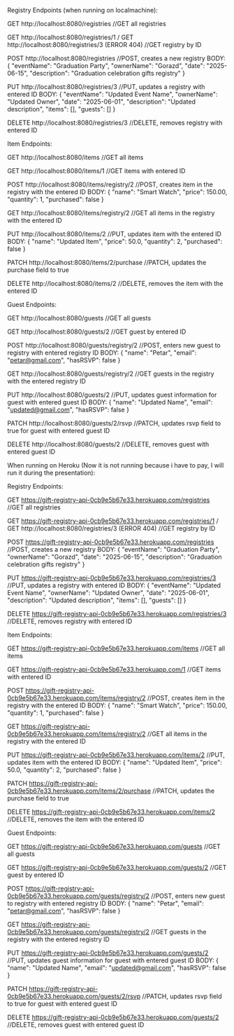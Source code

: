 Registry Endpoints (when running on localmachine):

GET http://localhost:8080/registries  //GET all registries

GET http://localhost:8080/registries/1  / GET http://localhost:8080/registries/3 (ERROR 404)    //GET registry by ID

POST http://localhost:8080/registries   //POST, creates a new registry
BODY:
{
  "eventName": "Graduation Party",
  "ownerName": "Gorazd",
  "date": "2025-06-15",
  "description": "Graduation celebration gifts registry"
}

PUT http://localhost:8080/registries/3    //PUT, updates a registry with entered ID
BODY:
{
  "eventName": "Updated Event Name",
  "ownerName": "Updated Owner",
  "date": "2025-06-01",
  "description": "Updated description",
  "items": [],
  "guests": []
}

DELETE http://localhost:8080/registries/3   //DELETE, removes registry with entered ID




Item Endpoints:

GET http://localhost:8080/items   //GET all items

GET http://localhost:8080/items/1    //GET items with entered ID

POST http://localhost:8080/items/registry/2   //POST, creates item in the registry with the entered ID
BODY:
{
  "name": "Smart Watch",
  "price": 150.00,
  "quantity": 1,
  "purchased": false
}

GET http://localhost:8080/items/registry/2   //GET all items in the registry with the entered ID

PUT http://localhost:8080/items/2    //PUT, updates item with the entered ID
BODY:
{
  "name": "Updated Item",
  "price": 50.0,
  "quantity": 2,
  "purchased": false
}

PATCH http://localhost:8080/items/2/purchase  //PATCH, updates the purchase field to true

DELETE http://localhost:8080/items/2   //DELETE, removes the item with the entered ID






Guest Endpoints:

GET http://localhost:8080/guests    //GET all guests

GET http://localhost:8080/guests/2    //GET guest by entered ID

POST http://localhost:8080/guests/registry/2   //POST, enters new guest to registry with entered registry ID
BODY:
{
  "name": "Petar",
  "email": "petar@gmail.com",
  "hasRSVP": false
}

GET http://localhost:8080/guests/registry/2   //GET guests in the registry with the entered registry ID

PUT http://localhost:8080/guests/2     //PUT, updates guest information for guest with entered guest ID
BODY:
{
  "name": "Updated Name",
  "email": "updated@gmail.com",
  "hasRSVP": false
}


PATCH http://localhost:8080/guests/2/rsvp   //PATCH, updates rsvp field to true for guest with entered guest ID

DELETE http://localhost:8080/guests/2    //DELETE, removes guest with entered guest ID







When running on Heroku (Now it is not running because i have to pay, I will run it during the presentation):

Registry Endpoints:

GET https://gift-registry-api-0cb9e5b67e33.herokuapp.com/registries  //GET all registries

GET https://gift-registry-api-0cb9e5b67e33.herokuapp.com/registries/1  / GET http://localhost:8080/registries/3 (ERROR 404)    //GET registry by ID

POST https://gift-registry-api-0cb9e5b67e33.herokuapp.com/registries   //POST, creates a new registry
BODY: 
{
  "eventName": "Graduation Party",
  "ownerName": "Gorazd",
  "date": "2025-06-15",
  "description": "Graduation celebration gifts registry"
}

PUT https://gift-registry-api-0cb9e5b67e33.herokuapp.com/registries/3    //PUT, updates a registry with entered ID
BODY:
{
  "eventName": "Updated Event Name",
  "ownerName": "Updated Owner",
  "date": "2025-06-01",
  "description": "Updated description",
  "items": [],
  "guests": []
}

DELETE https://gift-registry-api-0cb9e5b67e33.herokuapp.com/registries/3   //DELETE, removes registry with entered ID




Item Endpoints:

GET https://gift-registry-api-0cb9e5b67e33.herokuapp.com/items   //GET all items

GET https://gift-registry-api-0cb9e5b67e33.herokuapp.com/1    //GET items with entered ID

POST https://gift-registry-api-0cb9e5b67e33.herokuapp.com/items/registry/2   //POST, creates item in the registry with the entered ID
BODY:
{
  "name": "Smart Watch",
  "price": 150.00,
  "quantity": 1,
  "purchased": false
}

GET https://gift-registry-api-0cb9e5b67e33.herokuapp.com/items/registry/2   //GET all items in the registry with the entered ID

PUT https://gift-registry-api-0cb9e5b67e33.herokuapp.com/items/2    //PUT, updates item with the entered ID
BODY:
{
  "name": "Updated Item",
  "price": 50.0,
  "quantity": 2,
  "purchased": false
}

PATCH https://gift-registry-api-0cb9e5b67e33.herokuapp.com/items/2/purchase  //PATCH, updates the purchase field to true

DELETE https://gift-registry-api-0cb9e5b67e33.herokuapp.com/items/2   //DELETE, removes the item with the entered ID






Guest Endpoints:

GET https://gift-registry-api-0cb9e5b67e33.herokuapp.com/guests    //GET all guests

GET https://gift-registry-api-0cb9e5b67e33.herokuapp.com/guests/2    //GET guest by entered ID

POST https://gift-registry-api-0cb9e5b67e33.herokuapp.com/guests/registry/2   //POST, enters new guest to registry with entered registry ID
BODY:
{
  "name": "Petar",
  "email": "petar@gmail.com",
  "hasRSVP": false
}

GET https://gift-registry-api-0cb9e5b67e33.herokuapp.com/guests/registry/2   //GET guests in the registry with the entered registry ID

PUT https://gift-registry-api-0cb9e5b67e33.herokuapp.com/guests/2     //PUT, updates guest information for guest with entered guest ID
BODY:
{
  "name": "Updated Name",
  "email": "updated@gmail.com",
  "hasRSVP": false
}


PATCH https://gift-registry-api-0cb9e5b67e33.herokuapp.com/guests/2/rsvp   //PATCH, updates rsvp field to true for guest with entered guest ID

DELETE https://gift-registry-api-0cb9e5b67e33.herokuapp.com/guests/2    //DELETE, removes guest with entered guest ID




